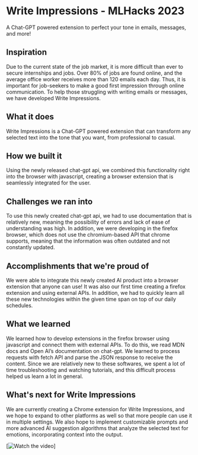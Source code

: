 # Write Impressions - MLHacks 2023
A Chat-GPT powered extension to perfect your tone in emails, messages, and more!

## Inspiration
Due to the current state of the job market, it is more difficult than ever to secure internships and jobs. Over 80% of jobs are found online, and the average office worker receives more than 120 emails each day. Thus, it is important for job-seekers to make a good first impression through online communication. To help those struggling with writing emails or messages, we have developed Write Impressions.

## What it does
Write Impressions is a Chat-GPT powered extension that can transform any selected text into the tone that you want, from professional to casual. 

## How we built it
Using the newly released chat-gpt api, we combined this functionality right into the browser with javascript, creating a browser extension that is seamlessly integrated for the user.

## Challenges we ran into
To use this newly created chat-gpt api, we had to use documentation that is relatively new, meaning the possibility of errors and lack of ease of understanding was high. In addition, we were developing in the firefox browser, which does not use the chromium-based API that chrome supports, meaning that the information was often outdated and not constantly updated.

## Accomplishments that we're proud of
We were able to integrate this newly created AI product into a browser extension that anyone can use! It was also our first time creating a firefox extension and using external APIs. In addition, we had to quickly learn all these new technologies within the given time span on top of our daily schedules.

## What we learned
We learned how to develop extensions in the firefox browser using javascript and connect them with external APIs. To do this, we read MDN docs and Open AI’s documentation on chat-gpt. We learned to process requests with fetch API and parse the JSON response to receive the content. Since we are relatively new to these softwares, we spent a lot of time troubleshooting and watching tutorials, and this difficult process helped us learn a lot in general.

## What's next for Write Impressions
We are currently creating a Chrome extension for Write Impressions, and we hope to expand to other platforms as well so that more people can use it in multiple settings. We also hope to implement customizable prompts and more advanced AI suggestion algorithms that analyze the selected text for emotions, incorporating context into the output.

[![Watch the video](https://www.youtube.com/watch?v=bmNf6WAplc0)]